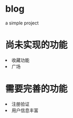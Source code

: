 # blog
a simple project
 
<h1>尚未实现的功能</h1>
<li>收藏功能</li>
<li>广场</li>

<h1>需要完善的功能</h1>
<li>注册验证</li>
<li>用户信息丰富</li>
